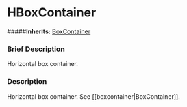 #  HBoxContainer  
#####**Inherits:** [BoxContainer](class_boxcontainer)

###  Brief Description  
Horizontal box container.

###  Description  
Horizontal box container. See [[boxcontainer|BoxContainer]].
